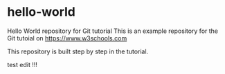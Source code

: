 # hello-world
Hello World repository for Git tutorial
This is an example repository for the Git tutoial on https://www.w3schools.com

This repository is built step by step in the tutorial.

test edit !!!
